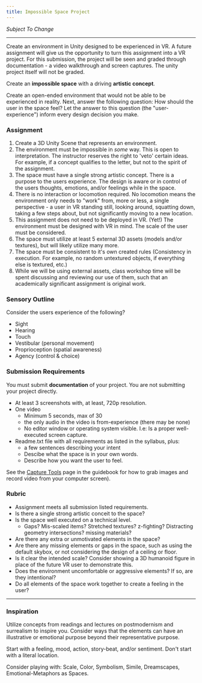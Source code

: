 ```yaml
---
title: Impossible Space Project
---
```


*Subject To Change*

---

Create an environment in Unity designed to be experienced in VR. A future assignment will give us the opportunity to turn this assignment into a VR project. For this submission, the project will be seen and graded through documentation - a video walkthrough and screen captures. The unity project itself will not be graded.

Create an **impossible space** with a driving **artistic concept**.

Create an open-ended environment that would not be able to be experienced in reality. Next, answer the following question: How should the user in the space feel? Let the answer to this question (the "user-experience") inform every design decision you make.

### Assignment
  1. Create a 3D Unity Scene that represents an environment.
  1. The environment must be impossible in *some* way. This is open to interpretation. The instructor reserves the right to 'veto' certain ideas. For example, if a concept qualifies to the letter, but not to the spirit of the assignment.
  2. The space must have a single strong artistic concept. There is a purpose to the users experience. The design is aware or in control of the users thoughts, emotions, and/or feelings while in the space.
  3. There is no interaction or locomotion required. No locomotion means the environment only needs to "work" from, more or less, a single perspective - a user in VR standing still, looking around, squatting down, taking a few steps about, but not significantly moving to a new location.
  4. This assignment does not need to be deployed in VR. (Yet!) The environment must be designed with VR in mind. The scale of the user must be considered.
  5. The space must utilize at least 5 external 3D assets (models and/or textures), but will likely utilize many more.
  6. The space must be consistent to it's own created rules (Consistency in execution. For example, no random untextured objects, if everything else is textured, etc.)
  7. While we will be using external assets, class workshop time will be spent discussing and reviewing our use of them, such that an academically significant
        assignment is original work.


### Sensory Outline
Consider the users experience of the following?

- Sight
- Hearing
- Touch
- Vestibular (personal movement)
- Proprioception (spatial awareness)
- Agency (control & choice)


### Submission Requirements
You must submit **documentation** of your project. You are not submitting your project directly.

- At least 3 screenshots with, at least, 720p resolution.
- One video
  - Minimum 5 seconds, max of 30
  - the only audio in the video is from-experience (there may be none)
  - No editor window or operating system visible. I.e: Is a proper well-executed screen capture.
- Readme.txt file with all requirements as listed in the syllabus, plus:
  - a few sentences describing your intent
  - Descibe what the space is in your own words.
  - Describe how you want the user to feel.

See the [Capture Tools](https://guidebook.hdyar.com/docs/digital-media-fundamentals/capture-tools/) page in the guidebook for how to grab images and record video from your computer screen).

### Rubric
- Assignment meets all submission listed requirements.
- Is there a single strong artistic conceit to the space?
- Is the space well executed on a technical level.
  - Gaps? Mis-scaled items? Stretched textures? z-fighting? Distracting geometry intersections? missing materials?
- Are there any extra or unmotivated elements in the space?
- Are there any missing elements or gaps in the space, such as using the default skybox, or not considering the design of a ceiling or floor.
- Is it clear the intended scale? Consider showing a 3D humanoid figure in place of the future VR user to demonstrate this.
- Does the environment uncomfortable or aggressive elements? If so, are they intentional?
- Do all elements of the space work together to create a feeling in the user?

---

### Inspiration
Utilize concepts from readings and lectures on postmodernism and surrealism to inspire you. Consider ways that the elements can have an illustrative or emotional purpose beyond their representative purpose.

Start with a feeling, mood, action, story-beat, and/or sentiment. Don't start with a literal location.

Consider playing with: Scale, Color, Symbolism, Simile, Dreamscapes, Emotional-Metaphors as Spaces.
